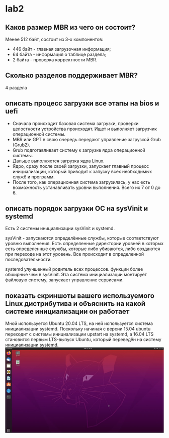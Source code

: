 # lab2


## Каков размер MBR из чего он состоит?
Менее 512 байт, состоит из 3-х компонентов:
- 446 байт - главная загрузочная информация;
- 64 байта - информация о таблице раздела;
- 2 байта - проверка корректности MBR.

## Сколько разделов поддерживает MBR?
4 раздела

## описать процесс загрузки все этапы на bios и uefi
- Сначала происходит базовая система загрузки, проверки целостности  устройства происходят. Ищет и выполняет загрузчик операционной системы.
- MBR  или  GPT в свою очередь передают управление загрузкой Grub (Grub2).
- Grub подготавливает систему к загрузке ядра операционной системы. 
- Дальше выполняется загрузка ядра Linux.
- Ядро, сразу после своей загрузки, запускает главный процесс инициализации, который приводит к запуску всех необходимых служб и программ.
- После того, как операционная система загрузилась, у нас есть возможность устанавливать уровни выполнения. Всего их 7 от 0 до 6.

## описать порядок загрузки ОС на sysVinit и systemd
Есть 2 системы инициализации sysVinit и systemd.

sysVinit - запускаются определённые службы, которые соответствуют уровню выполнения. Есть определенные директории уровней в которых есть определенные службы, которые либо убиваются, либо создаются при переходе на этот уровень. Все происходит в определенной последовательности.

systemd улучшенный родитель всех процессов. функции более обширные чем в sysVinit. Эта система инициализации монтирует файловую систему, запускает управление сервисами.

## показать скриншоты вашего используемого Linux дистрибутива и объяснить на какой системе инициализации он работает
Мной используется Ubuntu 20.04 LTS, на ней используется система инициализации systemd. Поскольку начиная с  версии 15.04 ubuntu переходит с системы инициализации upstart на systemd, а 16.04 LTS становится первым LTS-выпуск Ubuntu, который переведён на систему инициализации systemd.
![!](https://github.com/blackrose198/lab2/blob/main/photo_2022-02-27_17-16-45.jpg)
